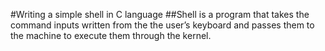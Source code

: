 #Writing a simple shell in C language
##Shell is a program that takes the command inputs written from the the user’s keyboard and passes them to the machine to execute them through the kernel.